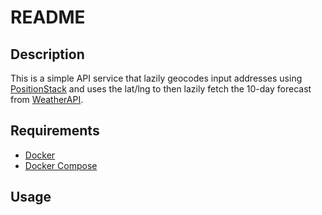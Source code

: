 # README

## Description

This is a simple API service that lazily geocodes input addresses using [PositionStack](ttps://positionstack.com) and uses the lat/lng to then lazily fetch the 10-day forecast from [WeatherAPI](https://www.weatherapi.com).

## Requirements

- [Docker](https://docs.docker.com/get-docker/)
- [Docker Compose](https://docs.docker.com/compose/install/)

## Usage
